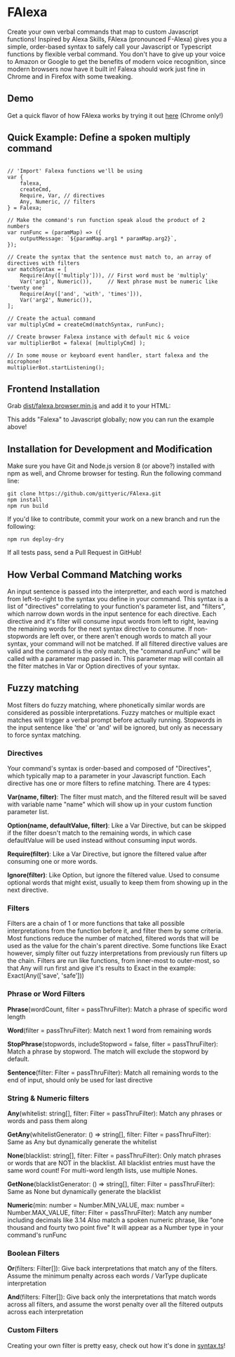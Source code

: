 # FAlexa

Create your own verbal commands that map to custom Javascript functions! Inspired by Alexa Skills, FAlexa (pronounced F-Alexa) gives you a simple, order-based syntax to safely call your Javascript or Typescript functions by flexible verbal command.  You don't have to give up your voice to Amazon or Google to get the benefits of modern voice recognition, since modern browsers now have it built in!  Falexa should work just fine in Chrome and in Firefox with some tweaking.

## Demo
Get a quick flavor of how FAlexa works by trying it out [here](https://letsmakeit.com/diy-voice-assistant/) (Chrome only!)

## Quick Example: Define a spoken multiply command

```

// 'Import' Falexa functions we'll be using
var {
    falexa, 
    createCmd,
    Require, Var, // directives
    Any, Numeric, // filters
} = Falexa;

// Make the command's run function speak aloud the product of 2 numbers
var runFunc = (paramMap) => ({
    outputMessage: `${paramMap.arg1 * paramMap.arg2}`,
});

// Create the syntax that the sentence must match to, an array of directives with filters
var matchSyntax = [
    Require(Any(['multiply'])), // First word must be 'multiply'
    Var('arg1', Numeric()),     // Next phrase must be numeric like 'twenty one'
    Require(Any(['and', 'with', 'times'])),
    Var('arg2', Numeric()),
];

// Create the actual command
var multiplyCmd = createCmd(matchSyntax, runFunc);

// Create browser Falexa instance with default mic & voice
var multiplierBot = falexa( [multiplyCmd] );

// In some mouse or keyboard event handler, start falexa and the microphone!
multiplierBot.startListening();
```

## Frontend Installation

Grab [dist/falexa.browser.min.js](dist/falexa.browser.min.js) and add it to your HTML:

<script src="path/to/falexa.browser.min.js"></script>

This adds "Falexa" to Javascript globally; now you can run the example above!

## Installation for Development and Modification

Make sure you have Git and Node.js version 8 (or above?) installed with npm as well, and Chrome browser for testing.
Run the following command line:

```
git clone https://github.com/gittyeric/FAlexa.git
npm install
npm run build
```

If you'd like to contribute, commit your work on a new branch and run the following:

```
npm run deploy-dry
```

If all tests pass, send a Pull Request in GitHub!

## How Verbal Command Matching works

An input sentence is passed into the interpretter, and each word is matched from left-to-right to the syntax you define in your command.  This syntax is a list of "directives" correlating to your function's parameter list, and "filters", which narrow down words in the input sentence for each directive. Each directive and it's filter will consume input words from left to right, leaving the remaining words for the next syntax directive to consume.  If non-stopwords are left over, or there aren't enough words to match all your syntax, your command will not be matched.  If all filtered directive values are valid and the command is the only match, the "command.runFunc" will be called with a parameter map passed in.  This parameter map will contain all the filter matches in Var or Option directives of your syntax.

## Fuzzy matching

Most filters do fuzzy matching, where phonetically similar words are considered as possible interpretations.  Fuzzy matches or multiple exact matches will trigger a verbal prompt before actually running.  Stopwords in the input sentence like 'the' or 'and' will be ignored, but only as necessary to force syntax matching.

### Directives

Your command's syntax is order-based and composed of "Directives", which typically map to a parameter in your Javascript function.  Each directive has one or more filters to refine matching.  There are 4 types:

<b>Var(name, filter)</b>: The filter must match, and the filtered result will be saved with variable name "name" which will show up in your custom function parameter list.

<b>Option(name, defaultValue, filter)</b>: Like a Var Directive, but can be skipped if the filter doesn't match to the remaining words, in which case defaultValue will be used instead without consuming input words.

<b>Require(filter)</b>: Like a Var Directive, but ignore the filtered value after consuming one or more words.

<b>Ignore(filter)</b>: Like Option, but ignore the filtered value.  Used to consume optional words that might exist, usually to keep them from showing up in the next directive.

### Filters

Filters are a chain of 1 or more functions that take all possible interpretations from the function before it, and filter them by some criteria.  Most functions reduce the number of matched, filtered words that will be used as the value for the chain's parent directive.  Some functions like Exact however, simply filter out fuzzy interpretations from previously run filters up the chain.  Filters are run like functions, from inner-most to outer-most, so that Any will run first and give it's results to Exact in the example: Exact(Any(['save', 'safe']))

### Phrase or Word Filters

<b>Phrase</b>(wordCount, filter = passThruFilter): Match a phrase of specific word length


<b>Word</b>(filter = passThruFilter): Match next 1 word from remaining words


<b>StopPhrase</b>(stopwords, includeStopword = false, filter = passThruFilter): Match a phrase by stopword. The match will exclude the stopword by default.


<b>Sentence</b>(filter: Filter = passThruFilter): Match all remaining words to the end of input, should only be used for last directive


### String & Numeric filters


<b>Any</b>(whitelist: string[], filter: Filter = passThruFilter): Match any phrases or words and pass them along


<b>GetAny</b>(whitelistGenerator: () => string[], filter: Filter = passThruFilter): Same as Any but dynamically generate the whitelist


<b>None</b>(blacklist: string[], filter: Filter = passThruFilter): Only match phrases or words that are NOT in the blacklist. All blacklist entries must have the same word count!
For multi-word length lists, use multiple Nones.


<b>GetNone</b>(blacklistGenerator: () => string[], filter: Filter = passThruFilter): Same as None but dynamically generate the blacklist


<b>Numeric</b>(min: number = Number.MIN_VALUE, max: number = Number.MAX_VALUE, filter: Filter = passThruFilter): Match any number including decimals like 3.14
Also match a spoken numeric phrase, like "one thousand and fourty two point five"
It will appear as a Number type in your command's runFunc

### Boolean Filters

<b>Or</b>(filters: Filter[]): Give back interpretations that match any of the filters.
Assume the minimum penalty across each words / VarType duplicate interpretation


<b>And</b>(filters: Filter[]): Give back only the interpretations that match words across all filters, and assume the worst penalty over all the filtered outputs across each interpretation

### Custom Filters

Creating your own filter is pretty easy, check out how it's done in [syntax.ts](src/phonetic/syntax.ts)!
